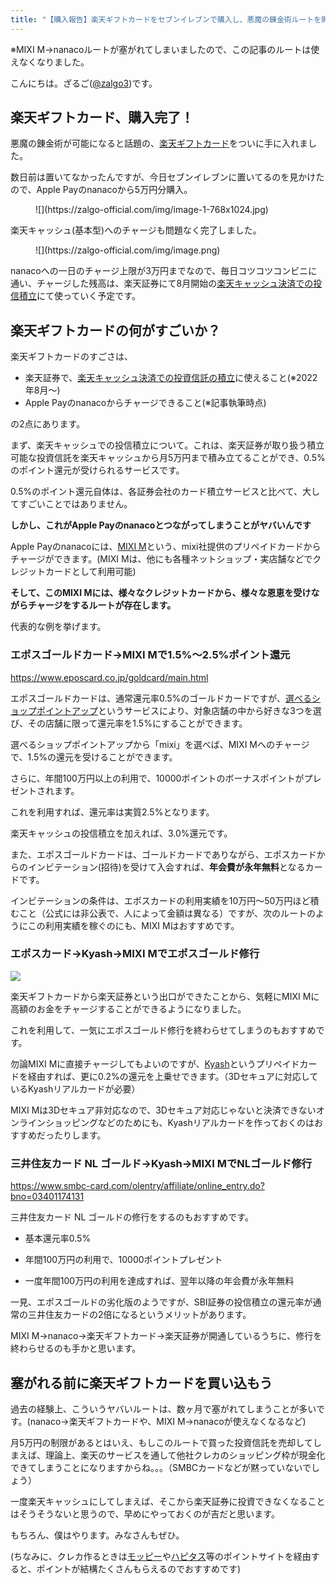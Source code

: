 ```yaml
---
title: "【購入報告】楽天ギフトカードをセブンイレブンで購入し、悪魔の錬金術ルートを開通させました"
---
```


※MIXI M→nanacoルートが塞がれてしまいましたので、この記事のルートは使えなくなりました。

こんにちは。ざるご([@zalgo3](https://www.twitter.com/zalgo3))です。

## 楽天ギフトカード、購入完了！

悪魔の錬金術が可能になると話題の、[楽天ギフトカード](https://a.r10.to/hMbvdB)をついに手に入れました。

数日前は置いてなかったんですが、今日セブンイレブンに置いてるのを見かけたので、Apple Payのnanacoから5万円分購入。

<figure class="wp-block-image size-large">![](https://zalgo-official.com/img/image-1-768x1024.jpg)</figure>

楽天キャッシュ(基本型)へのチャージも問題なく完了しました。

<figure class="wp-block-image size-full">![](https://zalgo-official.com/img/image.png)</figure>

nanacoへの一日のチャージ上限が3万円までなので、毎日コツコツコンビニに通い、チャージした残高は、楽天証券にて8月開始の[楽天キャッシュ決済での投信積立](https://www.rakuten-sec.co.jp/web/info/info20220201-01.html)にて使っていく予定です。

## 楽天ギフトカードの何がすごいか？

楽天ギフトカードのすごさは、

* 楽天証券で、[楽天キャッシュ決済での投資信託の積立](https://www.rakuten-sec.co.jp/web/info/info20220201-01.html)に使えること(※2022年8月〜)
* Apple Payのnanacoからチャージできること(※記事執筆時点)

の2点にあります。

まず、楽天キャッシュでの投信積立について。これは、楽天証券が取り扱う積立可能な投資信託を楽天キャッシュから月5万円まで積み立てることができ、0.5%のポイント還元が受けられるサービスです。

0.5%のポイント還元自体は、各証券会社のカード積立サービスと比べて、大してすごいことではありません。

**しかし、これがApple Payのnanacoとつながってしまうことがヤバいんです**

Apple Payのnanacoには、[MIXI M](https://m.mixi.com/)という、mixi社提供のプリペイドカードからチャージができます。(MIXI Mは、他にも各種ネットショップ・実店舗などでクレジットカードとして利用可能)

**そして、このMIXI Mには、様々なクレジットカードから、様々な恩恵を受けながらチャージをするルートが存在します。**

代表的な例を挙げます。

### エポスゴールドカード→MIXI Mで1.5%〜2.5%ポイント還元

<div class="wp-block-cocoon-blocks-blogcard blogcard-type bct-none">

https://www.eposcard.co.jp/goldcard/main.html

</div>

エポスゴールドカードは、通常還元率0.5%のゴールドカードですが、[選べるショップポイントアップ](https://www.eposcard.co.jp/pointup/index.html)というサービスにより、対象店舗の中から好きな3つを選び、その店舗に限って還元率を1.5%にすることができます。

選べるショップポイントアップから「mixi」を選べば、MIXI Mへのチャージで、1.5%の還元を受けることができます。

さらに、年間100万円以上の利用で、10000ポイントのボーナスポイントがプレゼントされます。

これを利用すれば、還元率は実質2.5%となります。

楽天キャッシュの投信積立を加えれば、3.0%還元です。

また、エポスゴールドカードは、ゴールドカードでありながら、エポスカードからのインビテーション(招待)を受けて入会すれば、**年会費が永年無料**となるカードです。

インビテーションの条件は、エポスカードの利用実績を10万円〜50万円ほど積むこと（公式には非公表で、人によって金額は異なる）ですが、次のルートのようにこの利用実績を稼ぐのにも、MIXI Mはおすすめです。

### エポスカード→Kyash→MIXI Mでエポスゴールド修行

![](https://www13.a8.net/0.gif?a8mat=3NANQ0+ERO5J6+38L8+BXQOH)

楽天ギフトカードから楽天証券という出口ができたことから、気軽にMIXI Mに高額のお金をチャージすることができるようになりました。

これを利用して、一気にエポスゴールド修行を終わらせてしまうのもおすすめです。

勿論MIXI Mに直接チャージしてもよいのですが、[Kyash](https://kyash.me/invitations/LLsJ5Io6)というプリペイドカードを経由すれば、更に0.2%の還元を上乗せできます。（3Dセキュアに対応しているKyashリアルカードが必要）

MIXI Mは3Dセキュア非対応なので、3Dセキュア対応じゃないと決済できないオンラインショッピングなどのためにも、Kyashリアルカードを作っておくのはおすすめだったりします。

### 三井住友カード NL ゴールド→Kyash→MIXI MでNLゴールド修行

<div class="wp-block-cocoon-blocks-blogcard blogcard-type bct-none">

https://www.smbc-card.com/olentry/affiliate/online_entry.do?bno=03401174131

</div>

三井住友カード NL ゴールドの修行をするのもおすすめです。

* 基本還元率0.5%

* 年間100万円の利用で、10000ポイントプレゼント

* 一度年間100万円の利用を達成すれば、翌年以降の年会費が永年無料

一見、エポスゴールドの劣化版のようですが、SBI証券の投信積立の還元率が通常の三井住友カードの2倍になるというメリットがあります。

MIXI M→nanaco→楽天ギフトカード→楽天証券が開通しているうちに、修行を終わらせるのも手かと思います。

## 塞がれる前に楽天ギフトカードを買い込もう

過去の経験上、こういうヤバいルートは、数ヶ月で塞がれてしまうことが多いです。(nanaco→楽天ギフトカードや、MIXI M→nanacoが使えなくなるなど)

月5万円の制限があるとはいえ、もしこのルートで買った投資信託を売却してしまえば、理論上、楽天のサービスを通して他社クレカのショッピング枠が現金化できてしまうことになりますからね。。。（SMBCカードなどが黙っていないでしょう）

一度楽天キャッシュにしてしまえば、そこから楽天証券に投資できなくなることはそうそうないと思うので、早めにやっておくのが吉だと思います。

もちろん、僕はやります。みなさんもぜひ。

(ちなみに、クレカ作るときは[モッピー](https://pc.moppy.jp/entry/invite.php?invite=27KYe1bb)や[ハピタス](https://hapitas.jp/register/?i=22079293&route=text)等のポイントサイトを経由すると、ポイントが結構たくさんもらえるのでおすすめです)
